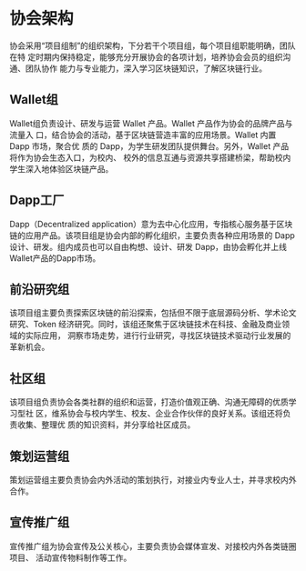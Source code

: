 # 协会架构
协会采用“项目组制”的组织架构，下分若干个项目组，每个项目组职能明确，团队在特 定时期内保持稳定，能够充分开展协会的各项计划，培养协会会员的组织沟通、团队协作 能力与专业能力，深入学习区块链知识，了解区块链行业。

## Wallet组
Wallet组负责设计、研发与运营 Wallet 产品。Wallet 产品作为协会的品牌产品与流量入 口，结合协会的活动，基于区块链营造丰富的应用场景。Wallet 内置 Dapp 市场，聚合优 质的 Dapp，为学生研发团队提供舞台。另外，Wallet 产品将作为协会生态入口，为校内、 校外的信息互通与资源共享搭建桥梁，帮助校内学生深入地体验区块链产品。

## Dapp工厂
Dapp（Decentralized application）意为去中心化应用，专指核心服务基于区块链的应用产品。该项目组是协会内部的孵化组织，主要负责各种应用场景的 Dapp 设计、研发。组内成员也可以自由构想、设计、研发 Dapp，由协会孵化并上线Wallet产品的Dapp市场。

## 前沿研究组
该项目组主要负责探索区块链的前沿探索，包括但不限于底层源码分析、学术论文研究、Token 经济研究。同时，该组还聚焦于区块链技术在科技、金融及商业领域的实际应用， 洞察市场走势，进行行业研究，寻找区块链技术驱动行业发展的革新机会。

## 社区组
该项目组负责协会各类社群的组织和运营，打造价值观正确、沟通无障碍的优质学习型社 区，维系协会与校内学生、校友、企业合作伙伴的良好关系。该组还将负责收集、整理优 质的知识资料，并分享给社区成员。

## 策划运营组
策划运营组主要负责协会内外活动的策划执行，对接业内专业人士，并寻求校内外合作。

## 宣传推广组
宣传推广组为协会宣传及公关核心，主要负责协会媒体宣发、对接校内外各类链圈项目、 活动宣传物料制作等工作。